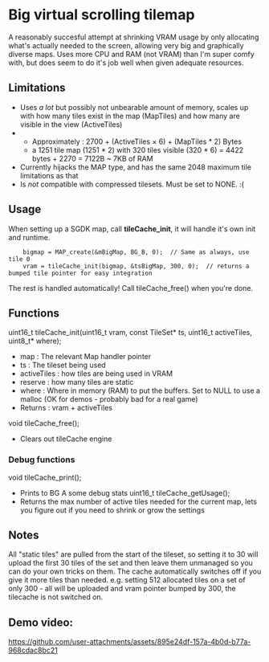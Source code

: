 # Big virtual scrolling tilemap

A reasonably succesful attempt at shrinking VRAM usage by only allocating what's actually needed to the screen, allowing very big and graphically diverse maps.
Uses more CPU and RAM (not VRAM) than I'm super comfy with, but does seem to do it's job well when given adequate resources.

## Limitations
- Uses _a lot_ but possibly not unbearable amount of memory, scales up with how many tiles exist in the map (MapTiles) and how many are visible in the view (ActiveTiles)
-  - Approximately : 2700 + (ActiveTiles × 6) + (MapTiles * 2) Bytes
   - a 1251 tile map (1251 * 2) with 320 tiles visible (320 * 6) = 4422 bytes + 2270 = 7122B ~ 7KB of RAM
- Currently hijacks the MAP type, and has the same 2048 maximum tile limitations as that
- Is _not_ compatible with compressed tilesets. Must be set to NONE. :( 

## Usage
When setting up a SGDK map, call **tileCache_init**, it will handle it's own init and runtime.
```
    bigmap = MAP_create(&mBigMap, BG_B, 0);  // Same as always, use tile 0
    vram = tileCache_init(bigmap, &tsBigMap, 300, 0);  // returns a bumped tile pointer for easy integration
```

The rest is handled automatically! Call tileCache_free() when you're done. 

## Functions

uint16_t tileCache_init(uint16_t vram, const TileSet* ts, uint16_t activeTiles, uint8_t* where);
- map : The relevant Map handler pointer
- ts : The tileset being used
- activeTiles : how tiles are being used in VRAM
- reserve : how many tiles are static
- where : Where in memory (RAM) to put the buffers. Set to NULL to use a malloc (OK for demos - probably bad for a real game)
- Returns : vram + activeTiles
  
void tileCache_free();
- Clears out tileCache engine

### Debug functions
void tileCache_print();
- Prints to BG A some debug stats
uint16_t tileCache_getUsage();
- Returns the max number of active tiles needed for the current map, lets you figure out if you need to shrink or grow the settings

## Notes
All "static tiles" are pulled from the start of the tileset, so setting it to 30 will upload the first 30 tiles of the set and then leave them unmanaged so you can do your own tricks on them.
The cache automatically switches off if you give it more tiles than needed. e.g. setting 512 allocated tiles on a set of only 300 - all will be uploaded and vram pointer bumped by 300, the tilecache is not switched on.

## Demo video: 
https://github.com/user-attachments/assets/895e24df-157a-4b0d-b77a-968cdac8bc21
